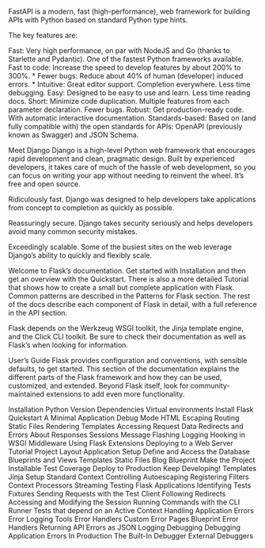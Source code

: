 FastAPI is a modern, fast (high-performance), web framework for building APIs with Python based on standard Python type hints.

The key features are:

Fast: Very high performance, on par with NodeJS and Go (thanks to Starlette and Pydantic). One of the fastest Python frameworks available.
Fast to code: Increase the speed to develop features by about 200% to 300%. *
Fewer bugs: Reduce about 40% of human (developer) induced errors. *
Intuitive: Great editor support. Completion everywhere. Less time debugging.
Easy: Designed to be easy to use and learn. Less time reading docs.
Short: Minimize code duplication. Multiple features from each parameter declaration. Fewer bugs.
Robust: Get production-ready code. With automatic interactive documentation.
Standards-based: Based on (and fully compatible with) the open standards for APIs: OpenAPI (previously known as Swagger) and JSON Schema.


Meet Django
Django is a high-level Python web framework that encourages rapid development and clean, pragmatic design. Built by experienced developers, it takes care of much of the hassle of web development, so you can focus on writing your app without needing to reinvent the wheel. It’s free and open source.

Ridiculously fast.
Django was designed to help developers take applications from concept to completion as quickly as possible.

Reassuringly secure.
Django takes security seriously and helps developers avoid many common security mistakes.

Exceedingly scalable.
Some of the busiest sites on the web leverage Django’s ability to quickly and flexibly scale.


Welcome to Flask’s documentation. Get started with Installation and then get an overview with the Quickstart. There is also a more detailed Tutorial that shows how to create a small but complete application with Flask. Common patterns are described in the Patterns for Flask section. The rest of the docs describe each component of Flask in detail, with a full reference in the API section.

Flask depends on the Werkzeug WSGI toolkit, the Jinja template engine, and the Click CLI toolkit. Be sure to check their documentation as well as Flask’s when looking for information.

User’s Guide
Flask provides configuration and conventions, with sensible defaults, to get started. This section of the documentation explains the different parts of the Flask framework and how they can be used, customized, and extended. Beyond Flask itself, look for community-maintained extensions to add even more functionality.

Installation
Python Version
Dependencies
Virtual environments
Install Flask
Quickstart
A Minimal Application
Debug Mode
HTML Escaping
Routing
Static Files
Rendering Templates
Accessing Request Data
Redirects and Errors
About Responses
Sessions
Message Flashing
Logging
Hooking in WSGI Middleware
Using Flask Extensions
Deploying to a Web Server
Tutorial
Project Layout
Application Setup
Define and Access the Database
Blueprints and Views
Templates
Static Files
Blog Blueprint
Make the Project Installable
Test Coverage
Deploy to Production
Keep Developing!
Templates
Jinja Setup
Standard Context
Controlling Autoescaping
Registering Filters
Context Processors
Streaming
Testing Flask Applications
Identifying Tests
Fixtures
Sending Requests with the Test Client
Following Redirects
Accessing and Modifying the Session
Running Commands with the CLI Runner
Tests that depend on an Active Context
Handling Application Errors
Error Logging Tools
Error Handlers
Custom Error Pages
Blueprint Error Handlers
Returning API Errors as JSON
Logging
Debugging
Debugging Application Errors
In Production
The Built-In Debugger
External Debuggers